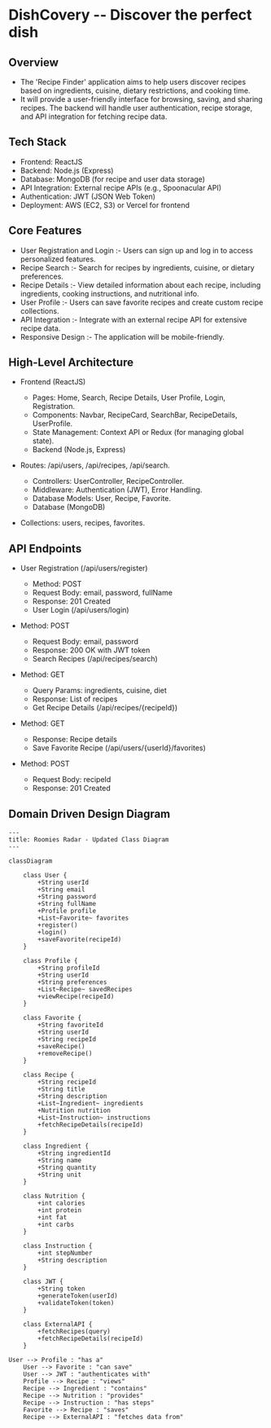 # DishCovery -- Discover the perfect dish


## Overview

- The 'Recipe Finder' application aims to help users discover recipes based on ingredients, cuisine, dietary restrictions, and cooking time.
- It will provide a user-friendly interface for browsing, saving, and sharing recipes. The backend will handle user authentication, recipe storage, and API integration for fetching recipe data.

## Tech Stack
  - Frontend: ReactJS
  - Backend: Node.js (Express)
  - Database: MongoDB (for recipe and user data storage)
  - API Integration: External recipe APIs (e.g., Spoonacular API)
  - Authentication: JWT (JSON Web Token)
  - Deployment: AWS (EC2, S3) or Vercel for frontend

## Core Features
 - User Registration and Login :- Users can sign up and log in to access personalized features.
 - Recipe Search :- Search for recipes by ingredients, cuisine, or dietary preferences.
 - Recipe Details :- View detailed information about each recipe, including ingredients, cooking instructions, and nutritional info.
 - User Profile :- Users can save favorite recipes and create custom recipe collections.
 - API Integration :- Integrate with an external recipe API for extensive recipe data.
 - Responsive Design :- The application will be mobile-friendly.

## High-Level Architecture
      
  - Frontend (ReactJS)
    - Pages: Home, Search, Recipe Details, User Profile, Login, Registration.
    - Components: Navbar, RecipeCard, SearchBar, RecipeDetails, UserProfile.
    - State Management: Context API or Redux (for managing global state).
    - Backend (Node.js, Express)

  - Routes: /api/users, /api/recipes, /api/search.
    - Controllers: UserController, RecipeController.
    - Middleware: Authentication (JWT), Error Handling.
    - Database Models: User, Recipe, Favorite.
    - Database (MongoDB)
    
  - Collections: users, recipes, favorites.

## API Endpoints
- User Registration (/api/users/register)

     - Method: POST
     - Request Body: email, password, fullName
     - Response: 201 Created
     - User Login (/api/users/login)

- Method: POST
  - Request Body: email, password
  - Response: 200 OK with JWT token
  - Search Recipes (/api/recipes/search)

- Method: GET
    - Query Params: ingredients, cuisine, diet
    - Response: List of recipes
    - Get Recipe Details (/api/recipes/{recipeId})

- Method: GET
    - Response: Recipe details
    - Save Favorite Recipe (/api/users/{userId}/favorites)

- Method: POST
    - Request Body: recipeId
    - Response: 201 Created



## Domain Driven Design Diagram

```mermaid
---
title: Roomies Radar - Updated Class Diagram
---

classDiagram

    class User {
        +String userId
        +String email
        +String password
        +String fullName
        +Profile profile
        +List~Favorite~ favorites
        +register()
        +login()
        +saveFavorite(recipeId)
    }

    class Profile {
        +String profileId
        +String userId
        +String preferences
        +List~Recipe~ savedRecipes
        +viewRecipe(recipeId)
    }

    class Favorite {
        +String favoriteId
        +String userId
        +String recipeId
        +saveRecipe()
        +removeRecipe()
    }

    class Recipe {
        +String recipeId
        +String title
        +String description
        +List~Ingredient~ ingredients
        +Nutrition nutrition
        +List~Instruction~ instructions
        +fetchRecipeDetails(recipeId)
    }

    class Ingredient {
        +String ingredientId
        +String name
        +String quantity
        +String unit
    }

    class Nutrition {
        +int calories
        +int protein
        +int fat
        +int carbs
    }

    class Instruction {
        +int stepNumber
        +String description
    }

    class JWT {
        +String token
        +generateToken(userId)
        +validateToken(token)
    }

    class ExternalAPI {
        +fetchRecipes(query)
        +fetchRecipeDetails(recipeId)
    }

User --> Profile : "has a"
    User --> Favorite : "can save"
    User --> JWT : "authenticates with"
    Profile --> Recipe : "views"
    Recipe --> Ingredient : "contains"
    Recipe --> Nutrition : "provides"
    Recipe --> Instruction : "has steps"
    Favorite --> Recipe : "saves"
    Recipe --> ExternalAPI : "fetches data from"
```